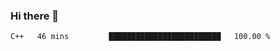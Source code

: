 ### Hi there 👋

<!--START_SECTION:waka-->

```txt
C++   46 mins         █████████████████████████   100.00 %
```

<!--END_SECTION:waka-->
